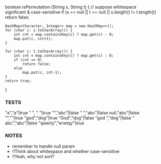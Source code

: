 boolean isPermutation (String s, String t) {
    // suppose whitespace significant & case-sensitive
    if (s == null || t == null
        || s.length() != t.length())
        return false;

    HashMap<Character, Integer> map = new HashMap<>();
    for (char c: s.toCharArray()) {
        int cnt = map.containsKey(c) ? map.get(c) : 0;
        map.put(c, cnt+1);
    }

    for (char c: t.toCharArray()) {
        int cnt = map.containsKey(c) ? map.get(c) : 0;
        if (cnt == 0)
            return false;
        else
            map.put(c, cnt-1);
    }
    return true;
}

### TESTS

"a","a"|true
" ", " "|true
"","abc"|false
" ","abc"|false
null,"abc"|false
"",""|true
"god","dog"|true
"God","dog"|false
"god   ","dog"|false
" abc","abc"|false
"qwerty","erwtqy"|true

### NOTES

- remember to handle null param
- !!Think about whitespace and whether case-sensitive
- !!Yeah, why not sort?
